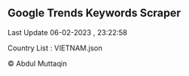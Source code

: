 

## Google Trends Keywords Scraper 
 
Last Update 06-02-2023 , 23:22:58

Country List :
VIETNAM.json



© Abdul Muttaqin 
